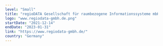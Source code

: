 ```yaml
---
level: "Small"
title: "regioDATA Gesellschaft für raumbezogene Informationssysteme mbH"
logo: "www.regiodata-gmbh.de.png"
startDate: "2021-12-14"
endDate: "2023-01-31"
link: "https://www.regiodata-gmbh.de/"
country: "Germany"
---
```

